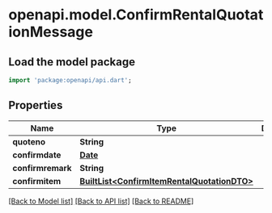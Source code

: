 # openapi.model.ConfirmRentalQuotationMessage

## Load the model package
```dart
import 'package:openapi/api.dart';
```

## Properties
Name | Type | Description | Notes
------------ | ------------- | ------------- | -------------
**quoteno** | **String** |  | [optional] 
**confirmdate** | [**Date**](Date.md) |  | [optional] 
**confirmremark** | **String** |  | [optional] 
**confirmitem** | [**BuiltList&lt;ConfirmItemRentalQuotationDTO&gt;**](ConfirmItemRentalQuotationDTO.md) |  | [optional] 

[[Back to Model list]](../README.md#documentation-for-models) [[Back to API list]](../README.md#documentation-for-api-endpoints) [[Back to README]](../README.md)


